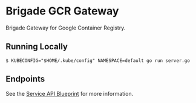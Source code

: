 # Brigade GCR Gateway

Brigade Gateway for Google Container Registry.

## Running Locally

```
$ KUBECONFIG="$HOME/.kube/config" NAMESPACE=default go run server.go
```

## Endpoints

See the [Service API Blueprint](./service.api) for more information.
